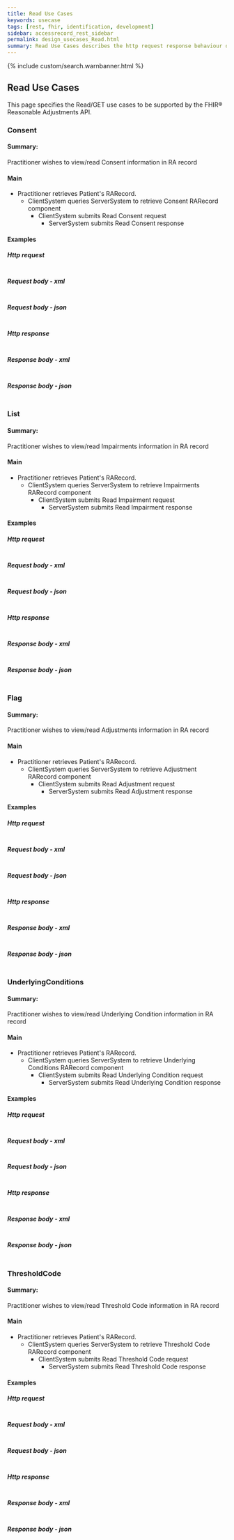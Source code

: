 ```yaml
---
title: Read Use Cases
keywords: usecase
tags: [rest, fhir, identification, development]
sidebar: accessrecord_rest_sidebar
permalink: design_usecases_Read.html
summary: Read Use Cases describes the http request response behaviour of the endpoints and methods supported by the FHIR&reg; Reasonable Adjustments API to Read resources
---
```

{% include custom/search.warnbanner.html %}

## Read Use Cases

This page specifies the Read/GET use cases to be supported by the FHIR&reg; Reasonable Adjustments API.

### Consent

#### Summary:
Practitioner wishes to view/read Consent information in RA record


#### Main

* Practitioner retrieves Patient's RARecord.  
  * ClientSystem queries ServerSystem to retrieve Consent RARecord component
    * ClientSystem submits Read Consent request
      * ServerSystem submits Read Consent response

#### Examples

##### Http request

```
```

##### Request body - xml

```
```

##### Request body - json

```
```

##### Http response

```
```

##### Response body - xml

```
```

##### Response body - json

```
```

### List

#### Summary:
Practitioner wishes to view/read Impairments information in RA record


#### Main

* Practitioner retrieves Patient's RARecord.  
  * ClientSystem queries ServerSystem to retrieve Impairments RARecord component
    * ClientSystem submits Read Impairment request
      * ServerSystem submits Read Impairment response

#### Examples

##### Http request

```
```

##### Request body - xml

```
```

##### Request body - json

```
```

##### Http response

```
```

##### Response body - xml

```
```

##### Response body - json

```
```

### Flag

#### Summary:
Practitioner wishes to view/read Adjustments information in RA record


#### Main

* Practitioner retrieves Patient's RARecord.  
  * ClientSystem queries ServerSystem to retrieve Adjustment RARecord component
    * ClientSystem submits Read Adjustment request
      * ServerSystem submits Read Adjustment response

#### Examples

##### Http request

```
```

##### Request body - xml

```
```

##### Request body - json

```
```

##### Http response

```
```

##### Response body - xml

```
```

##### Response body - json

```
```

### UnderlyingConditions

#### Summary:
Practitioner wishes to view/read Underlying Condition information in RA record


#### Main

* Practitioner retrieves Patient's RARecord.  
  * ClientSystem queries ServerSystem to retrieve Underlying Conditions RARecord component
    * ClientSystem submits Read Underlying Condition request
      * ServerSystem submits Read Underlying Condition response

#### Examples

##### Http request

```
```

##### Request body - xml

```
```

##### Request body - json

```
```

##### Http response

```
```

##### Response body - xml

```
```

##### Response body - json

```
```

### ThresholdCode

#### Summary:
Practitioner wishes to view/read Threshold Code information in RA record


#### Main

* Practitioner retrieves Patient's RARecord.  
  * ClientSystem queries ServerSystem to retrieve Threshold Code RARecord component
    * ClientSystem submits Read Threshold Code request
      * ServerSystem submits Read Threshold Code response

#### Examples

##### Http request

```
```

##### Request body - xml

```
```

##### Request body - json

```
```

##### Http response

```
```

##### Response body - xml

```
```

##### Response body - json

```
```


